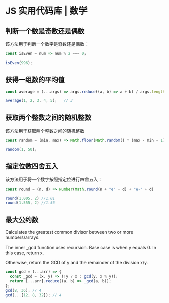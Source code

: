 # JS 实用代码库 | 数学
## 判断一个数是奇数还是偶数
该方法用于判断一个数字是奇数还是偶数：
```javascript
const isEven = num => num % 2 === 0;

isEven(996); 
```
## 获得一组数的平均值
```javascript
const average = (...args) => args.reduce((a, b) => a + b) / args.length;

average(1, 2, 3, 4, 5);   // 3
```

## 获取两个整数之间的随机整数
该方法用于获取两个整数之间的随机整数
```javascript
const random = (min, max) => Math.floor(Math.random() * (max - min + 1) + min);

random(1, 50);
```

## 指定位数四舍五入
该方法用于将一个数字按照指定位进行四舍五入：
```javascript
const round = (n, d) => Number(Math.round(n + "e" + d) + "e-" + d)

round(1.005, 2) //1.01
round(1.555, 2) //1.56
```

## 最大公约数

Calculates the greatest common divisor between two or more numbers/arrays.

The inner _gcd function uses recursion.
Base case is when y equals 0. In this case, return x.

Otherwise, return the GCD of y and the remainder of the division x/y.

```javascript
const gcd = (...arr) => {
  const _gcd = (x, y) => (!y ? x : gcd(y, x % y));
  return [...arr].reduce((a, b) => _gcd(a, b));
};
gcd(8, 36); // 4
gcd(...[12, 8, 32]); // 4
```